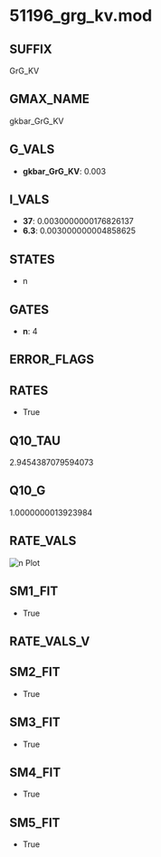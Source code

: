 # 51196_grg_kv.mod

## SUFFIX

GrG_KV

## GMAX_NAME

gkbar_GrG_KV

## G_VALS

- **gkbar_GrG_KV**: 0.003

## I_VALS

- **37**: 0.0030000000176826137
- **6.3**: 0.003000000004858625

## STATES

- n

## GATES

- **n**: 4

## ERROR_FLAGS


## RATES

- True

## Q10_TAU

2.9454387079594073

## Q10_G

1.0000000013923984

## RATE_VALS

![n Plot](/Users/pbozelos/Dropbox/icg-Chai-Panos/supermodels/output_markdown_files/K/51196_grg_kv.mod/images/n.png)

## SM1_FIT

- True

## RATE_VALS_V

## SM2_FIT

- True

## SM3_FIT

- True

## SM4_FIT

- True

## SM5_FIT

- True

